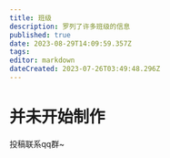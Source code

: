 ```yaml
---
title: 班级
description: 罗列了许多班级的信息
published: true
date: 2023-08-29T14:09:59.357Z
tags: 
editor: markdown
dateCreated: 2023-07-26T03:49:48.296Z
---
```


# 并未开始制作
投稿联系qq群~